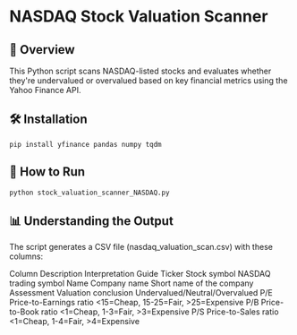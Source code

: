 # NASDAQ Stock Valuation Scanner

## 📌 Overview
This Python script scans NASDAQ-listed stocks and evaluates whether they're undervalued or overvalued based on key financial metrics using the Yahoo Finance API.

## 🛠️ Installation
    pip install yfinance pandas numpy tqdm

## 🚀 How to Run
    python stock_valuation_scanner_NASDAQ.py 

## 📊 Understanding the Output
The script generates a CSV file (nasdaq_valuation_scan.csv) with these columns:

Column      Description	                Interpretation Guide
Ticker      Stock symbol	            NASDAQ trading symbol
Name        Company name	            Short name of the company
Assessment	Valuation conclusion	    Undervalued/Neutral/Overvalued
P/E	        Price-to-Earnings ratio	    <15=Cheap, 15-25=Fair, >25=Expensive
P/B	        Price-to-Book ratio     	<1=Cheap, 1-3=Fair, >3=Expensive
P/S	        Price-to-Sales ratio	    <1=Cheap, 1-4=Fair, >4=Expensive